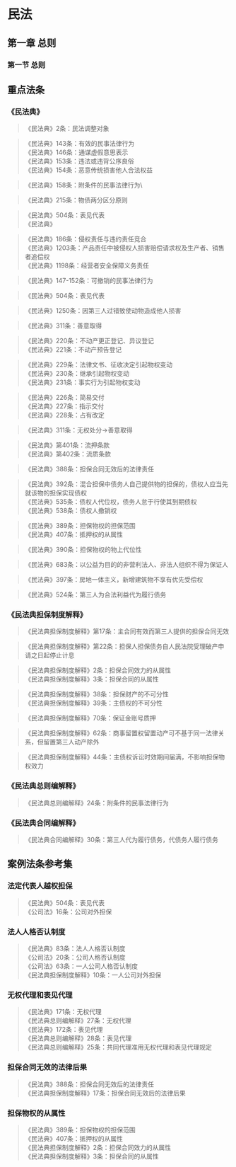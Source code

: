 <!--
 * @Author: 林允儿 Yoona Lim miraclefishleong@gmail.com
 * @Date: 2024-06-11 00:32:40
 * @LastEditors: 林允儿 Yoona Lim miraclefishleong@gmail.com
 * @LastEditTime: 2024-06-16 16:19:40
 * @FilePath: \vuepress-github.io\my-docs\src\zh\examinations\民法.md
 * @Description: 这是默认设置,请设置`customMade`, 打开koroFileHeader查看配置 进行设置: https://github.com/OBKoro1/koro1FileHeader/wiki/%E9%85%8D%E7%BD%AE
-->
# 民法

## 第一章 总则

### 第一节 总则

## 重点法条
### 《民法典》
> 《民法典》2条：民法调整对象

> 《民法典》143条：有效的民事法律行为\
  《民法典》146条：通谋虚假意思表示\
  《民法典》153条：违法或违背公序良俗\
  《民法典》154条：恶意传统损害他人合法权益

> 《民法典》158条：附条件的民事法律行为\

> 《民法典》215条：物债两分区分原则

> 《民法典》504条：表见代表\
  《民法典》

> 《民法典》186条：侵权责任与违约责任竞合\
  《民法典》1203条：产品责任中被侵权人损害赔偿请求权及生产者、销售者追偿权\
  《民法典》1198条：经营者安全保障义务责任

> 《民法典》147-152条：可撤销的民事法律行为

> 《民法典》504条：表见代表

> 《民法典》1250条：因第三人过错致使动物造成他人损害

> 《民法典》311条：善意取得

> 《民法典》220条：不动产更正登记、异议登记\
  《民法典》221条：不动产预告登记

> 《民法典》229条：法律文书、征收决定引起物权变动\
  《民法典》230条：继承引起物权变动\
  《民法典》231条：事实行为引起物权变动

> 《民法典》226条：简易交付\
  《民法典》227条：指示交付\
  《民法典》228条：占有改定

> 《民法典》311条：无权处分->善意取得

> 《民法典》第401条：流押条款\
  《民法典》第402条：流质条款

> 《民法典》388条：担保合同无效后的法律责任

> 《民法典》392条：混合担保中债务人自己提供物的担保的，债权人应当先就该物的担保实现债权\
  《民法典》535条：债权人代位权，债务人怠于行使其到期债权\
  《民法典》538条：债权人撤销权

> 《民法典》389条：担保物权的担保范围\
  《民法典》407条：抵押权的从属性

> 《民法典》390条：担保物权的物上代位性

> 《民法典》683条：以公益为目的的非营利法人、非法人组织不得为保证人

> 《民法典》397条：房地一体主义，新增建筑物不享有优先受偿权

> 《民法典》524条：第三人为合法利益代为履行债务

### 《民法典担保制度解释》
> 《民法典担保制度解释》第17条：主合同有效而第三人提供的担保合同无效

> 《民法典担保制度解释》第22条：担保人担保债务自人民法院受理破产申请之日起停止计息

> 《民法典担保制度解释》2条：担保合同效力的从属性\
  《民法典担保制度解释》3条：担保合同的从属性

> 《民法典担保制度解释》38条：担保财产的不可分性\
  《民法典担保制度解释》39条：主债权的不可分性

> 《民法典担保制度解释》70条：保证金账号质押

> 《民法典担保制度解释》62条：商事留置权留置动产可不基于同一法律关系，但留置第三人动产除外

> 《民法典担保制度解释》44条：主债权诉讼时效期间届满，不影响担保物权效力

### 《民法典总则编解释》
> 《民法典总则编解释》24条：附条件的民事法律行为

### 《民法典合同编解释》
> 《民法典合同编解释》30条：第三人代为履行债务，代债务人履行债务

## 案例法条参考集
### 法定代表人越权担保
> 《民法典》504条：表见代表\
  《公司法》16条：公司对外担保

### 法人人格否认制度
> 《民法典》83条：法人人格否认制度\
  《公司法》20条：公司人格否认制度\
  《公司法》63条：一人公司人格否认制度\
  《民法典担保制度解释》10条：一人公司对外担保

### 无权代理和表见代理
> 《民法典》171条：无权代理\
  《民法典总则编解释》27条：无权代理\
  《民法典》172条：表见代理\
  《民法典总则编解释》28条：表见代理\
  《民法典总则编解释》25条：共同代理准用无权代理和表见代理规定

### 担保合同无效的法律后果
> 《民法典》388条：担保合同无效后的法律责任\
  《民法典担保制度解释》17条：担保合同无效后的法律后果

### 担保物权的从属性
> 《民法典》389条：担保物权的担保范围\
  《民法典》407条：抵押权的从属性\
  《民法典担保制度解释》2条：担保合同效力的从属性\
  《民法典担保制度解释》3条：担保合同的从属性